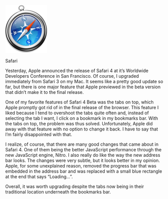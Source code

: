 [![Safari](safari-logo-1.png "Safari")](http://blog.alexseifert.com/2009/06/09/safari-4/safari-logo/)

Safari

Yesterday, Apple announced the release of Safari 4 at it’s Worldwide Developers Conference in San Francisco. Of course, I upgraded immediately from Safari 3 on my Mac. It seems like a pretty good update so far, but there is one major feature that Apple previewed in the beta version that didn’t make it to the final release.

One of my favorite features of Safari 4 Beta was the tabs on top, which Apple promptly got rid of in the final release of the browser. This feature I liked because I tend to overshoot the tabs quite often and, instead of selecting the tab I want, I click on a bookmark in my bookmarks bar. With the tabs on top, the problem was thus solved. Unfortunately, Apple did away with that feature with no option to change it back. I have to say that I’m fairly disappointed with that.

I realize, of course, that there are many good changes that came about in Safari 4. One of them being the better JavaScript performance through the new JavaScript engine, Nitro. I also really do like the way the new address bar looks. The changes were very subtle, but it looks better in my opinion. Apple, for some unexplained reason, removed the progress bar that was embedded in the address bar and was replaced with a small blue rectangle at the end that says “Loading…”.

Overall, it was worth upgrading despite the tabs now being in their traditional location underneath the bookmarks bar.